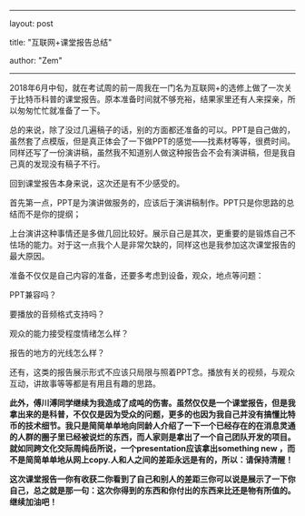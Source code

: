 ﻿---

layout: post

title: "互联网+课堂报告总结"

author: "Zem"

---

2018年6月中旬，就在考试周的前一周我在一门名为互联网+的选修上做了一次关于比特币科普的课堂报告。原本准备时间就不够充裕，结果家里还有人来探亲，所以匆匆忙忙就准备了一下。

总的来说，除了没过几遍稿子的话，别的方面都还准备的可以。PPT是自己做的，虽然套了点模版，但是真正体会了一下做PPT的感觉——找素材等等，很费时间。同样还写了一份演讲稿，虽然我不知道别人做这种报告会不会有演讲稿，但是我自己真的发现没有稿子不行。

回到课堂报告本身来说，这次还是有不少感受的。

首先第一点，PPT是为演讲做服务的，应该后于演讲稿制作。PPT只是你思路的总结而不是你的提纲；

上台演讲这种事情还是多做几回比较好。展示自己是其次，更重要的是锻炼自己不怯场的能力。对于这一点我个人是非常欠缺的，同样这也是我参加这次课堂报告的最大原因。

准备不仅仅是自己内容的准备，还要多考虑到设备，观众，地点等问题：

PPT兼容吗？

要播放的音频格式支持吗？

观众的能力接受程度情绪怎么样？

报告的地方的光线怎么样？

还有，这类的报告展示形式不应该只局限与照着PPT念。播放有关的视频，与观众互动，讲故事等等都是有用且有趣的思路。

**此外，傅川溥同学继续为我造成了成吨的伤害。虽然仅仅是一个课堂报告，但是我拿出来的是科普，不仅仅是因为受众的问题，更多的也因为我自己并没有搞懂比特币的技术细节。我只是简简单单地向同龄人介绍了一下一个已经存在的在消息灵通的人群的圈子里已经被说烂的东西，而人家则是拿出了一个自己团队开发的项目。就如同跨文化交际周纯岳所说，一个presentation应该拿出something new ，而不是简简单单地从网上copy.人和人之间的差距永远是有的，所以：请保持清醒！**

**这次课堂报告一你有收获二你看到了自己和别人的差距三你可以说是展示了一下你自己，总之就是那一句：这次你得到的东西和你付出的东西来比还是物有所值的。继续加油吧！**

